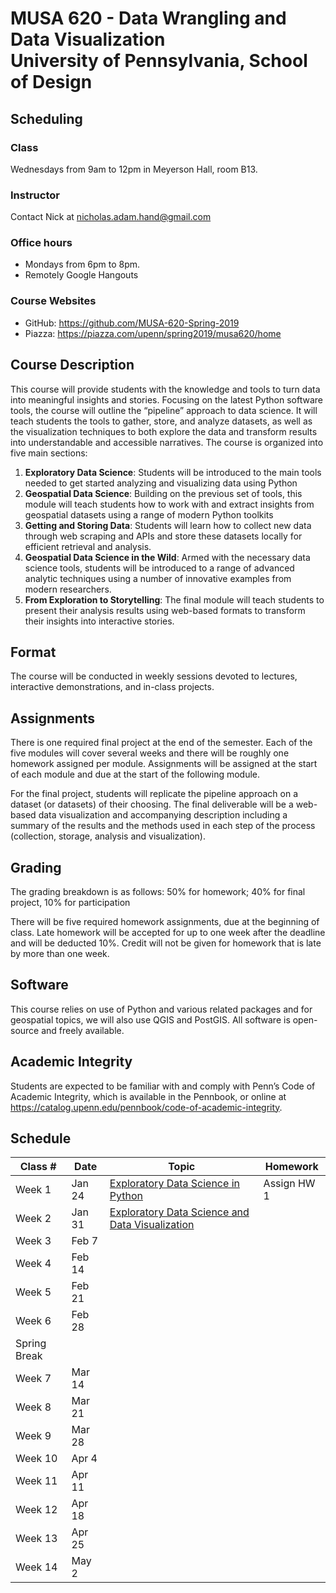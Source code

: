 # MUSA 620 - Data Wrangling and Data Visualization<br>University of Pennsylvania, School of Design

## Scheduling

### Class

Wednesdays from 9am to 12pm in Meyerson Hall, room B13.

### Instructor

Contact Nick at nicholas.adam.hand@gmail.com

### Office hours

- Mondays from 6pm to 8pm.
- Remotely Google Hangouts

### Course Websites

- GitHub: https://github.com/MUSA-620-Spring-2019
- Piazza: https://piazza.com/upenn/spring2019/musa620/home

## Course Description

This course will provide students with the knowledge and tools to turn data into meaningful insights and stories. Focusing on the latest Python software tools, the course will outline the “pipeline” approach to data science. It will teach students the tools to gather, store, and analyze datasets, as well as the visualization techniques to both explore the data and transform results into understandable and accessible narratives. The course is organized into five main sections:

1. **Exploratory Data Science**: Students will be introduced to the main tools needed to get started analyzing and visualizing data using Python
1. **Geospatial Data Science**: Building on the previous set of tools, this module will teach students how to work with and extract insights from geospatial datasets using a range of modern Python toolkits
1. **Getting and Storing Data**: Students will learn how to collect new data through web scraping and APIs and store these datasets locally for efficient retrieval and analysis.
1. **Geospatial Data Science in the Wild**: Armed with the necessary data science tools, students will be introduced to a range of advanced analytic techniques using a number of innovative examples from modern researchers.
1. **From Exploration to Storytelling**: The final module will teach students to present their analysis results using web-based formats to transform their insights into interactive stories.

## Format

The course will be conducted in weekly sessions devoted to lectures, interactive demonstrations, and in-class projects.

## Assignments

There is one required final project at the end of the semester. Each of the five modules will cover several weeks and there will be roughly one homework assigned per module. Assignments will be assigned at the start of each module and due at the start of the following module.

For the final project, students will replicate the pipeline approach on a dataset (or datasets) of their choosing. The final deliverable will be a web-based data visualization and accompanying description including a summary of the results and the methods used in each step of the process (collection, storage, analysis and visualization).

## Grading

The grading breakdown is as follows: 50% for homework; 40% for final project, 10% for participation

There will be five required homework assignments, due at the beginning of class. Late homework will be accepted for up to one week after the deadline and will be deducted 10%. Credit will not be given for homework that is late by more than one week.

## Software

This course relies on use of Python and various related packages and for geospatial topics, we will also use QGIS and PostGIS. All software is open-source and freely available.

## Academic Integrity

Students are expected to be familiar with and comply with Penn’s Code of Academic Integrity, which is available in the Pennbook, or online at https://catalog.upenn.edu/pennbook/code-of-academic-integrity.

## Schedule

| Class #      | Date   | Topic                                                                                             | Homework    |
| ------------ | ------ | ------------------------------------------------------------------------------------------------- | ----------- |
| Week 1       | Jan 24 | [Exploratory Data Science in Python](https://github.com/MUSA-620-Spring-2019/week-1)              | Assign HW 1 |
| Week 2       | Jan 31 | [Exploratory Data Science and Data Visualization](https://github.com/MUSA-620-Spring-2019/week-2) |             |
| Week 3       | Feb 7  |                                                                                                   |             |
| Week 4       | Feb 14 |                                                                                                   |             |
| Week 5       | Feb 21 |                                                                                                   |             |
| Week 6       | Feb 28 |                                                                                                   |             |
| Spring Break |
| Week 7       | Mar 14 |                                                                                                   |             |
| Week 8       | Mar 21 |                                                                                                   |             |
| Week 9       | Mar 28 |                                                                                                   |             |
| Week 10      | Apr 4  |                                                                                                   |             |
| Week 11      | Apr 11 |                                                                                                   |             |
| Week 12      | Apr 18 |                                                                                                   |             |
| Week 13      | Apr 25 |                                                                                                   |             |
| Week 14      | May 2  |                                                                                                   |             |
